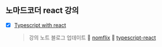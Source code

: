 ## 노마드코더 react 강의
- [x] [Typescript with react](https://velog.io/@fromzoo/series/%EB%A6%AC%EC%95%A1%ED%8A%B8%EB%A1%9C-%EB%A7%8C%EB%93%9C%EB%8A%94-movie-app)


	> 강의 노트 블로그 업데이트
	> 💾 [nomflix](https://github.com/leemyungju9347/React/tree/main/nomflix)
	> 💾 [typescript-react](https://github.com/leemyungju9347/React/tree/main/typescript-react)


	
